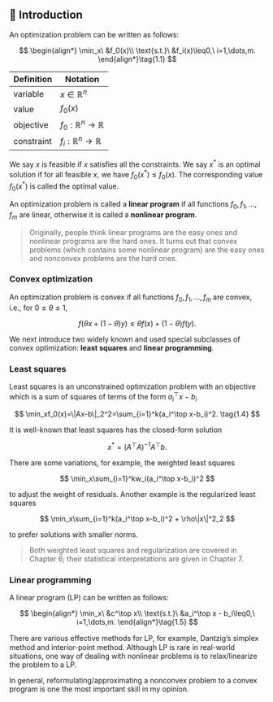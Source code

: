 ## :book: Introduction

An optimization problem can be written as follows:

$$
\begin{align*}
\min_x\ &f_0(x)\\
\text{s.t.}\ &f_i(x)\leq0,\ i=1,\dots,m.
\end{align*}\tag{1.1}
$$

| Definition       | Notation                        |
|------------------|---------------------------------|
| variable         | $x\in\mathbb{R}^n$              |
| value            | $f_0(x)$                        |
| objective        | $f_0:\mathbb{R}^n\to\mathbb{R}$ |
| constraint       | $f_i:\mathbb{R}^n\to\mathbb{R}$ |

We say $x$ is feasible if $x$ satisfies all the constraints. We say $x^*$ is an optimal solution if for all feasible $x$, we have $f_0(x^*)\leq f_0(x)$. The corresponding value $f_0(x^*)$ is called the optimal value.

An optimization problem is called a **linear program** if all functions $f_0,f_1,\dots,f_m$ are linear, otherwise it is called a **nonlinear program**.

> Originally, people think linear programs are the easy ones and nonlinear programs are the hard ones. It turns out that convex problems (which contains some nonlinear program) are the easy ones and nonconvex problems are the hard ones.


### Convex optimization
An optimization problem is convex if all functions $f_0,f_1,\dots,f_m$ are convex, i.e., for $0\leq\theta\leq1$,

$$
f(\theta x+ (1−\theta)y) ≤ \theta f(x) + (1−\theta)f(y). 
$$

We next introduce two widely known and used special subclasses of convex optimization: **least squares** and **linear programming**.

### Least squares
Least squares is an unconstrained optimization problem with an objective which is a sum of squares of terms of the form $a_i^\top x− b_i$

$$
\min_xf_0(x)=\|Ax-b\|_2^2=\sum_{i=1}^k(a_i^\top x-b_i)^2. \tag{1.4}
$$

It is well-known that least squares has the closed-form solution

$$
x^*=(A^\top A)^{-1}A^\top b.
$$

There are some variations, for example, the weighted least squares

$$
\min_x\sum_{i=1}^kw_i(a_i^\top x-b_i)^2
$$

to adjust the weight of residuals. Another example is the regularized least squares

$$
\min_x\sum_{i=1}^k(a_i^\top x-b_i)^2 + \rho\|x\|^2_2
$$

to prefer solutions with smaller norms.

> Both weighted least squares and regularization are covered in Chapter 6; their statistical interpretations are given in Chapter 7.


### Linear programming
A linear program (LP) can be written as follows:

$$
\begin{align*}
\min_x\ &c^\top x\\
\text{s.t.}\ &a_i^\top x - b_i\leq0,\ i=1,\dots,m.
\end{align*}\tag{1.5}
$$

There are various eﬀective methods for LP, for example, Dantzig’s simplex method and interior-point method. Although LP is rare in real-world situations, one way of dealing with nonlinear problems is to relax/linearize the problem to a LP. 

In general, reformulating/approximating a nonconvex problem to a convex program is one the most important skill in my opinion.